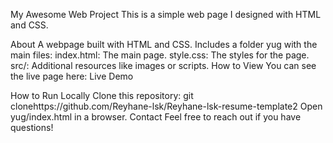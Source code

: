 
My Awesome Web Project
This is a simple web page I designed with HTML and CSS.

About
A webpage built with HTML and CSS.
Includes a folder yug with the main files:
index.html: The main page.
style.css: The styles for the page.
src/: Additional resources like images or scripts.
How to View
You can see the live page here: Live Demo

How to Run Locally
Clone this repository: git clonehttps://github.com/Reyhane-lsk/Reyhane-lsk-resume-template2
Open yug/index.html in a browser.
Contact
Feel free to reach out if you have questions!